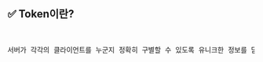 ## ✅ Token이란?
<br>

<div markdown="1">

<pre>서버가 각각의 클라이언트를 누군지 정확히 구별할 수 있도록 유니크한 정보를 담은 암호화 데이터이다.
</pre>
</div>

<br />
